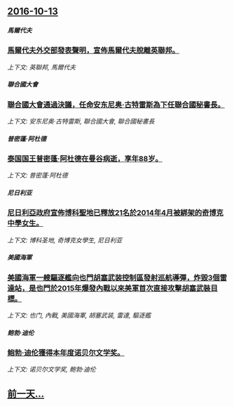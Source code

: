 ## [2016-10-13](/news/2016/10/13/index.md)

##### 馬爾代夫
### [馬爾代夫外交部發表聲明，宣佈馬爾代夫脫離英聯邦。 ](/news/2016/10/13/馬爾代夫外交部發表聲明-宣佈馬爾代夫脫離英聯邦.md)
_上下文: 英聯邦, 馬爾代夫_

##### 聯合國大會
### [聯合國大會通過決議，任命安东尼奥·古特雷斯為下任聯合國秘書長。 ](/news/2016/10/13/聯合國大會通過決議-任命安东尼奥-古特雷斯為下任聯合國秘書長.md)
_上下文: 安东尼奥·古特雷斯, 聯合國大會, 聯合國秘書長_

##### 普密蓬·阿杜德
### [泰国国王普密蓬·阿杜德在曼谷病逝，享年88岁。 ](/news/2016/10/13/泰国国王普密蓬-阿杜德在曼谷病逝-享年88岁.md)
_上下文: 普密蓬·阿杜德_

##### 尼日利亚
### [尼日利亞政府宣佈博科聖地已釋放21名於2014年4月被綁架的奇博克中學女生。 ](/news/2016/10/13/尼日利亞政府宣佈博科聖地已釋放21名於2014年4月被綁架的奇博克中學女生.md)
_上下文: 博科圣地, 奇博克女學生, 尼日利亚_

##### 美國海軍
### [美國海軍一艘驅逐艦向也門胡塞武装控制區發射巡航導彈，炸毀3個雷達站，是也門於2015年爆發內戰以來美軍首次直接攻擊胡塞武裝目標。 ](/news/2016/10/13/美國海軍一艘驅逐艦向也門胡塞武装控制區發射巡航導彈-炸毀3個雷達站-是也門於2015年爆發內戰以來美軍首次直接攻擊胡塞武.md)
_上下文: 也门, 內戰, 美國海軍, 胡塞武装, 雷達, 驅逐艦_

##### 鲍勃·迪伦
### [鲍勃·迪伦獲得本年度诺贝尔文学奖。 ](/news/2016/10/13/鲍勃-迪伦獲得本年度诺贝尔文学奖.md)
_上下文: 诺贝尔文学奖, 鲍勃·迪伦_

## [前一天...](/news/2016/09/27/index.md)

